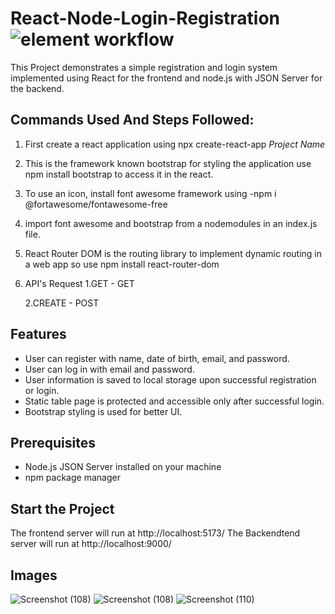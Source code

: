 # React-Node-Login-Registration![element workflow](https://img.shields.io/badge/Front%20End-React-red)

This Project demonstrates a simple registration and login system implemented using React for the frontend and node.js with JSON Server for the backend.

## Commands Used And Steps Followed:
1. First create a react application using npx create-react-app <i>Project Name</i>
2. This is the framework known bootstrap for styling the application use npm install bootstrap to access it in the react.
3. To use an icon, install font awesome framework using -npm i @fortawesome/fontawesome-free
4. import font awesome and bootstrap from a nodemodules in an index.js file.
5. React Router DOM is the routing library to implement dynamic routing in a web app so use npm install react-router-dom
6. API's Request 
    1.GET - GET
   
    2.CREATE - POST

## Features

- User can register with name, date of birth, email, and password.
- User can log in with email and password.
- User information is saved to local storage upon successful registration or login.
- Static table page is protected and accessible only after successful login.
- Bootstrap styling is used for better UI.

## Prerequisites

- Node.js JSON Server installed on your machine
- npm package manager

## Start the Project
The frontend server will run at http://localhost:5173/
The Backendtend server will run at http://localhost:9000/

## Images
![Screenshot (108)](https://github.com/Sagar-Bhamare/Elansol-Assignment/assets/150238760/101aa31c-0e5b-44b8-a007-545f855fb307)
![Screenshot (108)](https://github.com/Sagar-Bhamare/Elansol-Assignment/assets/150238760/b8e59950-0ff5-435a-ad20-e53fb5029538)
![Screenshot (110)](https://github.com/Sagar-Bhamare/Elansol-Assignment/assets/150238760/0a1906f7-bc52-4f64-80cb-0f72dbf14dbc)




